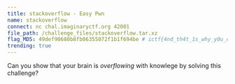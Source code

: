 ```yaml
---
title: stackoverflow - Easy Pwn
name: stackoverflow
connect: nc chal.imaginaryctf.org 42001
file_path: /challenge_files/stackoverflow.tar.xz
flag_MD5: 49def90680b8fb06355072f1b1f694be # ictf{4nd_th4t_1s_why_y0u_ch3ck_1nput_l3ngth5_486b39aa}
trending: true
---
```


Can you show that your brain is *overflowing* with knowlege by solving this challenge?
